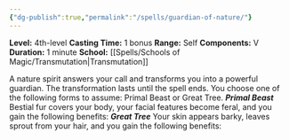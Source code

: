 ```yaml
---
{"dg-publish":true,"permalink":"/spells/guardian-of-nature/"}
---
```


**Level:** 4th-level
**Casting Time:** 1 bonus
**Range:** Self
**Components:** V
**Duration:** 1 minute
**School:** [[Spells/Schools of Magic/Transmutation\|Transmutation]]

A nature spirit answers your call and transforms you into a powerful guardian. The transformation lasts until the spell ends. You choose one of the following forms to assume: Primal Beast or Great Tree.
**_Primal Beast_**
Bestial fur covers your body, your facial features become feral, and you gain the following benefits:
**_Great Tree_**
Your skin appears barky, leaves sprout from your hair, and you gain the following benefits:
